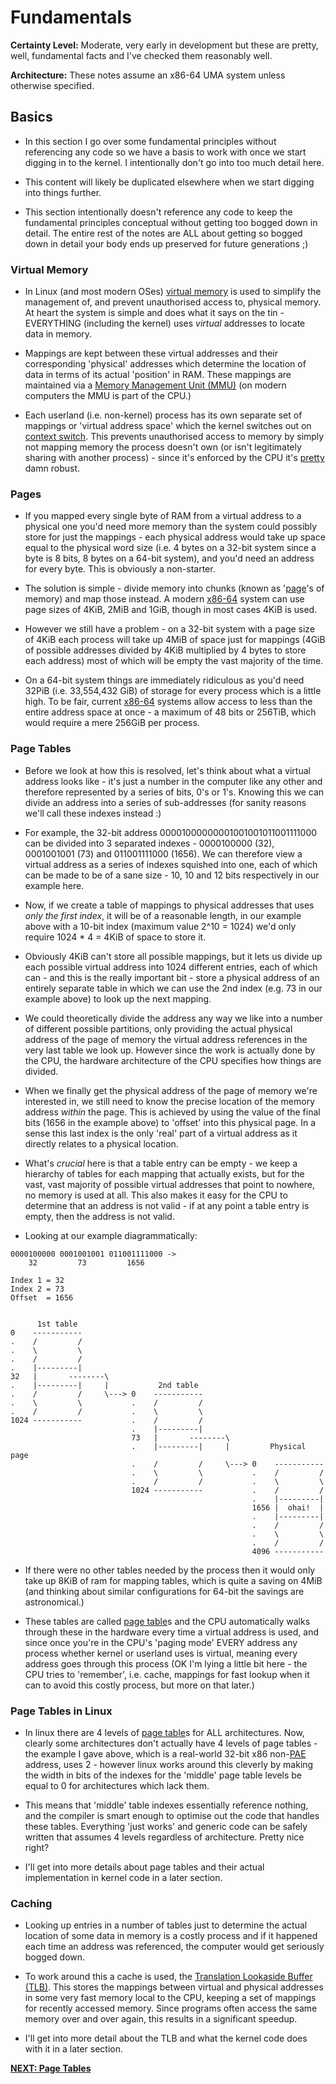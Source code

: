 # Fundamentals

__Certainty Level:__ Moderate, very early in development but these are pretty,
well, fundamental facts and I've checked them reasonably well.

__Architecture:__ These notes assume an x86-64 UMA system unless otherwise
specified.

## Basics

* In this section I go over some fundamental principles without referencing any
  code so we have a basis to work with once we start digging in to the kernel. I
  intentionally don't go into too much detail here.

* This content will likely be duplicated elsewhere when we start digging into
  things further.

* This section intentionally doesn't reference any code to keep the fundamental
  principles conceptual without getting too bogged down in detail. The entire
  rest of the notes are ALL about getting so bogged down in detail your body
  ends up preserved for future generations ;)

### Virtual Memory

* In Linux (and most modern OSes) [virtual memory][virtual-memory] is used to
  simplify the management of, and prevent unauthorised access to, physical
  memory. At heart the system is simple and does what it says on the tin -
  EVERYTHING (including the kernel) uses _virtual_ addresses to locate data in
  memory.

* Mappings are kept between these virtual addresses and their corresponding
  'physical' addresses which determine the location of data in terms of its
  actual 'position' in RAM. These mappings are maintained via a
  [Memory Management Unit (MMU)][mmu] (on modern computers the MMU is part of
  the CPU.)

* Each userland (i.e. non-kernel) process has its own separate set of mappings
  or 'virtual address space' which the kernel switches out on
  [context switch][context-switch]. This prevents unauthorised access to memory
  by simply not mapping memory the process doesn't own (or isn't legitimately
  sharing with another process) - since it's enforced by the CPU it's
  [pretty][rowhammer] damn robust.

### Pages

* If you mapped every single byte of RAM from a virtual address to a physical
  one you'd need more memory than the system could possibly store for just the
  mappings - each physical address would take up space equal to the physical
  word size (i.e. 4 bytes on a 32-bit system since a byte is 8 bits, 8 bytes on
  a 64-bit system), and you'd need an address for every byte. This is obviously
  a non-starter.

* The solution is simple - divide memory into chunks (known as '[page][page]'s
  of memory) and map those instead. A modern [x86-64][x86-64] system can use
  page sizes of 4KiB, 2MiB and 1GiB, though in most cases 4KiB is used.

* However we still have a problem - on a 32-bit system with a page size of 4KiB
  each process will take up 4MiB of space just for mappings (4GiB of possible
  addresses divided by 4KiB multiplied by 4 bytes to store each address) most of
  which will be empty the vast majority of the time.

* On a 64-bit system things are immediately ridiculous as you'd need 32PiB
  (i.e. 33,554,432 GiB) of storage for every process which is a little high. To
  be fair, current [x86-64][x86-64] systems allow access to less than the entire
  address space at once - a maximum of 48 bits or 256TiB, which would require a
  mere 256GiB per process.

### Page Tables

* Before we look at how this is resolved, let's think about what a virtual
  address looks like - it's just a number in the computer like any other and
  therefore represented by a series of bits, 0's or 1's. Knowing this we can
  divide an address into a series of sub-addresses (for sanity reasons we'll
  call these indexes instead :)

* For example, the 32-bit address 00001000000001001001011001111000 can be
  divided into 3 separated indexes - 0000100000 (32), 0001001001 (73) and
  011001111000 (1656). We can therefore view a virtual address as a series of
  indexes squished into one, each of which can be made to be of a sane size -
  10, 10 and 12 bits respectively in our example here.

* Now, if we create a table of mappings to physical addresses that uses _only
  the first index_, it will be of a reasonable length, in our example above with
  a 10-bit index (maximum value 2^10 = 1024) we'd only require 1024 * 4 = 4KiB
  of space to store it.

* Obviously 4KiB can't store all possible mappings, but it lets us divide up
  each possible virtual address into 1024 different entries, each of which can
  \- and this is the really important bit \- store a physical address of an
  entirely separate table in which we can use the 2nd index (e.g. 73 in our
  example above) to look up the next mapping.

* We could theoretically divide the address any way we like into a number of
  different possible partitions, only providing the actual physical address of
  the page of memory the virtual address references in the very last table we
  look up. However since the work is actually done by the CPU, the hardware
  architecture of the CPU specifies how things are divided.

* When we finally get the physical address of the page of memory we're
  interested in, we still need to know the precise location of the memory
  address _within_ the page. This is achieved by using the value of the final
  bits (1656 in the example above) to 'offset' into this physical page. In a
  sense this last index is the only 'real' part of a virtual address as it
  directly relates to a physical location.

* What's _crucial_ here is that a table entry can be empty - we keep a hierarchy
  of tables for each mapping that actually exists, but for the vast, vast
  majority of possible virtual addresses that point to nowhere, no memory is
  used at all. This also makes it easy for the CPU to determine that an address
  is not valid - if at any point a table entry is empty, then the address is not
  valid.

* Looking at our example diagrammatically:

```
0000100000 0001001001 011001111000 ->
    32         73         1656

Index 1 = 32
Index 2 = 73
Offset  = 1656


      1st table
0    -----------
.    /         /
.    \         \
.    /         /
.    |---------|
32   |       --------\
.    |---------|     |           2nd table
.    /         /     \---> 0    -----------
.    \         \           .    /         /
.    /         /           .    \         \
1024 -----------           .    /         /
                           .    |---------|
                           73   |       --------\
                           .    |---------|     |         Physical page
                           .    /         /     \---> 0    -----------
                           .    \         \           .    /         /
                           .    /         /           .    \         \
                           1024 -----------           .    /         /
                                                      .    |---------|
                                                      1656 |  ohai!  |
                                                      .    |---------|
                                                      .    /         /
                                                      .    \         \
                                                      .    /         /
                                                      4096 -----------
```

* If there were no other tables needed by the process then it would only take up
  8KiB of ram for mapping tables, which is quite a saving on 4MiB (and thinking
  about similar configurations for 64-bit the savings are astronomical.)

* These tables are called [page table][page-table]s and the CPU automatically
  walks through these in the hardware every time a virtual address is used, and
  since once you're in the CPU's 'paging mode' EVERY address any process whether
  kernel or userland uses is virtual, meaning every address goes through this
  process (OK I'm lying a little bit here - the CPU tries to 'remember',
  i.e. cache, mappings for fast lookup when it can to avoid this costly process,
  but more on that later.)

### Page Tables in Linux

* In linux there are 4 levels of [page table][page-table]s for ALL
  architectures. Now, clearly some architectures don't actually have 4 levels of
  page tables - the example I gave above, which is a real-world 32-bit x86
  non-[PAE][pae] address, uses 2 - however linux works around this cleverly by
  making the width in bits of the indexes for the 'middle' page table levels be
  equal to 0 for architectures which lack them.

* This means that 'middle' table indexes essentially reference nothing, and the
  compiler is smart enough to optimise out the code that handles these
  tables. Everything 'just works' and generic code can be safely written that
  assumes 4 levels regardless of architecture. Pretty nice right?

* I'll get into more details about page tables and their actual implementation
  in kernel code in a later section.

### Caching

* Looking up entries in a number of tables just to determine the actual location
  of some data in memory is a costly process and if it happened each time an
  address was referenced, the computer would get seriously bogged down.

* To work around this a cache is used, the
  [Translation Lookaside Buffer (TLB)][tlb]. This stores the mappings between
  virtual and physical addresses in some very fast memory local to the CPU,
  keeping a set of mappings for recently accessed memory. Since programs often
  access the same memory over and over again, this results in a significant
  speedup.

* I'll get into more detail about the TLB and what the kernel code does with it
  in a later section.

__[NEXT: Page Tables](page-tables.md)__

[virtual-memory]:https://en.wikipedia.org/wiki/Virtual_memory
[mmu]:https://en.wikipedia.org/wiki/Memory_management_unit
[context-switch]:https://en.wikipedia.org/wiki/Context_switch
[rowhammer]:https://en.wikipedia.org/wiki/Row_hammer
[page]:https://en.wikipedia.org/wiki/Page_(computer_memory)
[x86-64]:https://en.wikipedia.org/wiki/X86-64
[page-table]:https://en.wikipedia.org/wiki/Page_table
[pae]:https://en.wikipedia.org/wiki/Physical_Address_Extension
[tlb]:https://en.wikipedia.org/wiki/Translation_lookaside_buffer
